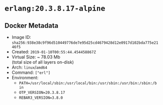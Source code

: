 # `erlang:20.3.8.17-alpine`

## Docker Metadata

- Image ID: `sha256:938e38c9f96d510449776de7e95d25cd4679428d12e0917d102bda775e2146f5`
- Created: `2019-01-10T00:55:44.454458867Z`
- Virtual Size: ~ 78.03 Mb  
  (total size of all layers on-disk)
- Arch: `linux`/`amd64`
- Command: `["erl"]`
- Environment:
  - `PATH=/usr/local/sbin:/usr/local/bin:/usr/sbin:/usr/bin:/sbin:/bin`
  - `OTP_VERSION=20.3.8.17`
  - `REBAR3_VERSION=3.8.0`
